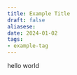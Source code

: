 ```yaml
---
title: Example Title
draft: false
aliasese:
date: 2024-01-02
tags: 
- example-tag
---
```


hello world

